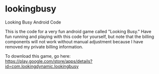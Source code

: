 # lookingbusy
Looking Busy Android Code

This is the code for a very fun android game called "Looking Busy."  Have fun running and playing with this code for yourself, but note that the billing components will not work without manual adjustment because I have removed my private billing information.

To download this game, go here: https://play.google.com/store/apps/details?id=com.lookingdynamic.lookingbusy


